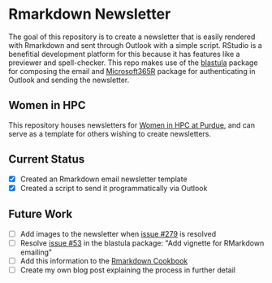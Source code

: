 # Rmarkdown Newsletter

The goal of this repository is to create a newsletter that is easily rendered with Rmarkdown and sent through Outlook with a simple script. RStudio is a benefitial development platform for this because it has features like a previewer and spell-checker. This repo makes use of the [blastula](https://pkgs.rstudio.com/blastula/index.html) package for composing the email and [Microsoft365R](https://github.com/Azure/Microsoft365R) package for authenticating in Outlook and sending the newsletter.

## Women in HPC

This repository houses newsletters for [Women in HPC at Purdue](https://www.rcac.purdue.edu/whpc), and can serve as a template for others wishing to create newsletters.

## Current Status
- [x] Created an Rmarkdown email newsletter template
- [x] Created a script to send it programmatically via Outlook

## Future Work
- [ ] Add images to the newsletter when [issue #279](https://github.com/rstudio/blastula/issues/279) is resolved
- [ ] Resolve [issue #53](https://github.com/rstudio/blastula/issues/53) in the blastula package: "Add vignette for RMarkdown emailing"
- [ ] Add this information to the [Rmarkdown Cookbook](https://bookdown.org/yihui/rmarkdown-cookbook/blastula-email.html)
- [ ] Create my own blog post explaining the process in further detail